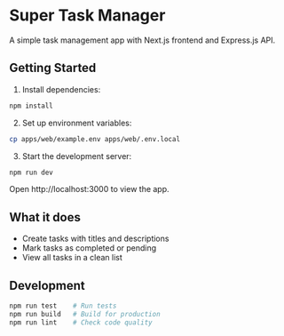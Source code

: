 # Super Task Manager

A simple task management app with Next.js frontend and Express.js API.

## Getting Started

1. Install dependencies:

```sh
npm install
```

2. Set up environment variables:

```sh
cp apps/web/example.env apps/web/.env.local
```

3. Start the development server:

```sh
npm run dev
```

Open http://localhost:3000 to view the app.

## What it does

- Create tasks with titles and descriptions
- Mark tasks as completed or pending
- View all tasks in a clean list

## Development

```sh
npm run test    # Run tests
npm run build   # Build for production
npm run lint    # Check code quality
```
